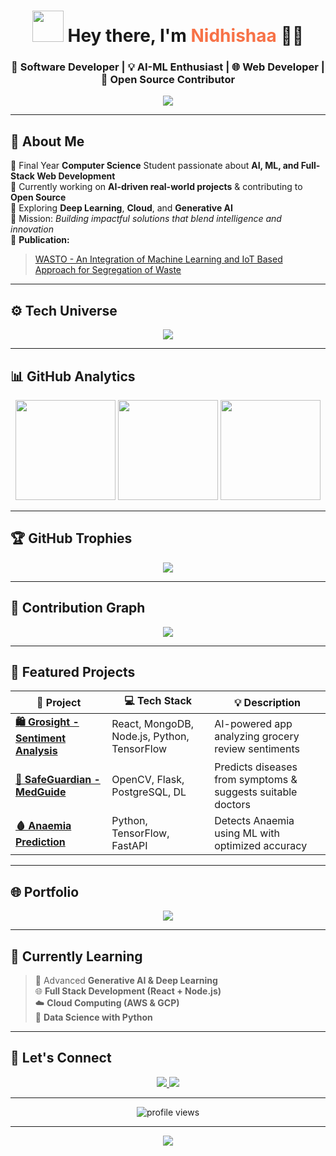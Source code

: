 <!-- 💫 FINAL POLISHED & ANIMATED GITHUB PROFILE FOR NIDHISHAA 💫 -->
<!-- 100% Working Links + Optimized for GitHub Rendering -->

<h1 align="center">
  <img src="https://raw.githubusercontent.com/nixin72/nixin72/master/wave.gif" width="50px">
  Hey there, I'm <span style="color:#F77247;">Nidhishaa</span> 👩‍💻
</h1>

<h3 align="center">🚀 Software Developer | 💡 AI-ML Enthusiast | 🌐 Web Developer | 🤝 Open Source Contributor</h3>

<p align="center">
  <img src="https://readme-typing-svg.herokuapp.com?font=Fira+Code&size=22&pause=1000&color=F77247&center=true&vCenter=true&width=600&lines=✨+AI+%26+ML+Innovator;💻+Building+Smart+Real-World+Solutions;🌱+Always+Learning+Something+New;🔥+Passionate+About+Tech+and+Creativity">
</p>

---

## 💫 About Me  

🧠 Final Year **Computer Science** Student passionate about **AI, ML, and Full-Stack Web Development**  
🚀 Currently working on **AI-driven real-world projects** & contributing to **Open Source**  
🌱 Exploring **Deep Learning**, **Cloud**, and **Generative AI**  
🎯 Mission: *Building impactful solutions that blend intelligence and innovation*  
📘 **Publication:**  
> [WASTO - An Integration of Machine Learning and IoT Based Approach for Segregation of Waste](https://www.researchgate.net/publication/393385702_WASTO-An_Integration_of_Machine_Learning_and_IOT_Based_Approach_for_Segregation_of_Waste)

---

## ⚙️ Tech Universe  

<p align="center">
  <img src="https://skillicons.dev/icons?i=python,java,cpp,react,nodejs,mongodb,mysql,postgresql,tensorflow,flask,javascript,html,css,git,github,vscode&perline=8" />
</p>

---

## 📊 GitHub Analytics  

<div align="center">
  
  <img src="https://github-readme-stats.vercel.app/api?username=nidhicode7&show_icons=true&theme=tokyonight&hide_border=true" height="160"/>
  <img src="https://github-readme-streak-stats.herokuapp.com?user=nidhicode7&theme=tokyonight&hide_border=true" height="160"/>
  <img src="https://github-readme-stats.vercel.app/api/top-langs/?username=nidhicode7&layout=compact&theme=radical&hide_border=true" height="160"/>

</div>

---

## 🏆 GitHub Trophies  

<p align="center">
  <img src="https://github-profile-trophy.vercel.app/?username=nidhicode7&theme=radical&no-frame=true&margin-w=15" />
</p>

---

## 🌈 Contribution Graph  

<p align="center">
  <img src="https://github-readme-activity-graph.vercel.app/graph?username=nidhicode7&theme=tokyo-night" />
</p>

---

## 🚀 Featured Projects  

| 🚩 Project | 💻 Tech Stack | 💡 Description |
|-------------|---------------|----------------|
| [**🛍 Grosight - Sentiment Analysis**](https://github.com/nidhicode7/grosight) | React, MongoDB, Node.js, Python, TensorFlow | AI-powered app analyzing grocery review sentiments |
| [**🧠 SafeGuardian - MedGuide**](https://github.com/nidhicode7/MedGuide) | OpenCV, Flask, PostgreSQL, DL | Predicts diseases from symptoms & suggests suitable doctors |
| [**🩸 Anaemia Prediction**](https://github.com/nidhicode7/Anaemia-Prediction) | Python, TensorFlow, FastAPI | Detects Anaemia using ML with optimized accuracy |

---

## 🌐 Portfolio  

<p align="center">
  <a href="https://myportfolio-mtjf.onrender.com" target="_blank">
    <img src="https://img.shields.io/badge/🌎%20Visit%20My%20Portfolio-8A2BE2?style=for-the-badge&logo=google-chrome&logoColor=white" />
  </a>
</p>

---

## 🎯 Currently Learning  

> 🤖 Advanced **Generative AI & Deep Learning**  
> 🌐 **Full Stack Development (React + Node.js)**  
> ☁️ **Cloud Computing (AWS & GCP)**  
> 🐍 **Data Science with Python**

---

## 🌟 Let's Connect  

<p align="center">
  <a href="https://in.linkedin.com/in/nidhishaa-ardham-767181303">
    <img src="https://img.shields.io/badge/LinkedIn-0077B5?style=for-the-badge&logo=linkedin&logoColor=white" />
  </a>
  <a href="mailto:nidhishaaardham07@gmail.com">
    <img src="https://img.shields.io/badge/Gmail-D14836?style=for-the-badge&logo=gmail&logoColor=white" />
  </a>
</p>

---

<p align="center">
  <img src="https://komarev.com/ghpvc/?username=nidhicode7&color=F77247&style=for-the-badge" alt="profile views" />
</p>

---

<p align="center">
  <img src="https://capsule-render.vercel.app/api?type=waving&color=F77247&height=100&section=footer&text=Thanks+for+visiting!+💖&fontColor=ffffff&fontSize=20&animation=twinkling" />
</p>
